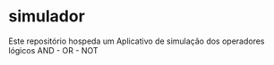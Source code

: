 # simulador
Este repositório hospeda um Aplicativo de simulação dos operadores lógicos AND - OR - NOT
